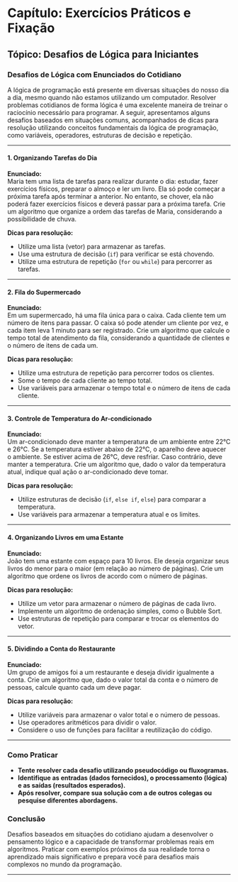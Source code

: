 
# Capítulo: Exercícios Práticos e Fixação

## Tópico: Desafios de Lógica para Iniciantes

### Desafios de Lógica com Enunciados do Cotidiano

A lógica de programação está presente em diversas situações do nosso dia a dia, mesmo quando não estamos utilizando um computador. Resolver problemas cotidianos de forma lógica é uma excelente maneira de treinar o raciocínio necessário para programar. A seguir, apresentamos alguns desafios baseados em situações comuns, acompanhados de dicas para resolução utilizando conceitos fundamentais da lógica de programação, como variáveis, operadores, estruturas de decisão e repetição.

---

#### 1. **Organizando Tarefas do Dia**

**Enunciado:**  
Maria tem uma lista de tarefas para realizar durante o dia: estudar, fazer exercícios físicos, preparar o almoço e ler um livro. Ela só pode começar a próxima tarefa após terminar a anterior. No entanto, se chover, ela não poderá fazer exercícios físicos e deverá passar para a próxima tarefa. Crie um algoritmo que organize a ordem das tarefas de Maria, considerando a possibilidade de chuva.

**Dicas para resolução:**
- Utilize uma lista (vetor) para armazenar as tarefas.
- Use uma estrutura de decisão (`if`) para verificar se está chovendo.
- Utilize uma estrutura de repetição (`for` ou `while`) para percorrer as tarefas.

---

#### 2. **Fila do Supermercado**

**Enunciado:**  
Em um supermercado, há uma fila única para o caixa. Cada cliente tem um número de itens para passar. O caixa só pode atender um cliente por vez, e cada item leva 1 minuto para ser registrado. Crie um algoritmo que calcule o tempo total de atendimento da fila, considerando a quantidade de clientes e o número de itens de cada um.

**Dicas para resolução:**
- Utilize uma estrutura de repetição para percorrer todos os clientes.
- Some o tempo de cada cliente ao tempo total.
- Use variáveis para armazenar o tempo total e o número de itens de cada cliente.

---

#### 3. **Controle de Temperatura do Ar-condicionado**

**Enunciado:**  
Um ar-condicionado deve manter a temperatura de um ambiente entre 22°C e 26°C. Se a temperatura estiver abaixo de 22°C, o aparelho deve aquecer o ambiente. Se estiver acima de 26°C, deve resfriar. Caso contrário, deve manter a temperatura. Crie um algoritmo que, dado o valor da temperatura atual, indique qual ação o ar-condicionado deve tomar.

**Dicas para resolução:**
- Utilize estruturas de decisão (`if`, `else if`, `else`) para comparar a temperatura.
- Use variáveis para armazenar a temperatura atual e os limites.

---

#### 4. **Organizando Livros em uma Estante**

**Enunciado:**  
João tem uma estante com espaço para 10 livros. Ele deseja organizar seus livros do menor para o maior (em relação ao número de páginas). Crie um algoritmo que ordene os livros de acordo com o número de páginas.

**Dicas para resolução:**
- Utilize um vetor para armazenar o número de páginas de cada livro.
- Implemente um algoritmo de ordenação simples, como o Bubble Sort.
- Use estruturas de repetição para comparar e trocar os elementos do vetor.

---

#### 5. **Dividindo a Conta do Restaurante**

**Enunciado:**  
Um grupo de amigos foi a um restaurante e deseja dividir igualmente a conta. Crie um algoritmo que, dado o valor total da conta e o número de pessoas, calcule quanto cada um deve pagar.

**Dicas para resolução:**
- Utilize variáveis para armazenar o valor total e o número de pessoas.
- Use operadores aritméticos para dividir o valor.
- Considere o uso de funções para facilitar a reutilização do código.

---

### **Como Praticar**

- **Tente resolver cada desafio utilizando pseudocódigo ou fluxogramas.**
- **Identifique as entradas (dados fornecidos), o processamento (lógica) e as saídas (resultados esperados).**
- **Após resolver, compare sua solução com a de outros colegas ou pesquise diferentes abordagens.**

### **Conclusão**

Desafios baseados em situações do cotidiano ajudam a desenvolver o pensamento lógico e a capacidade de transformar problemas reais em algoritmos. Praticar com exemplos próximos da sua realidade torna o aprendizado mais significativo e prepara você para desafios mais complexos no mundo da programação.

---
```
